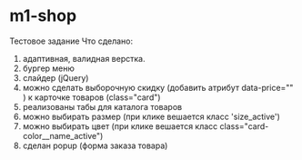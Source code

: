 # m1-shop
Тестовое задание
Что сделано:
1. адаптивная, валидная верстка.
2. бургер меню
3. слайдер (jQuery)
4. можно сделать выборочную скидку (добавить атрибут data-price="" ) к карточке товаров (class="card")
5. реализованы табы для каталога товаров
6. можно выбирать размер (при клике вешается класс 'size_active')
7. можно выбирать цвет (при клике вешается класс class="card-color__name_active")
8. сделан  popup (форма заказа товара)
